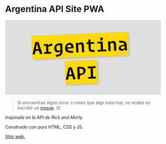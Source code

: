 # Argentina API Site PWA
![Argentina API](/icons/arg_api.png)

> Si encuentras algún error o crees que algo esta mal, no dudes en escribir un [inssue](https://github.com/Franqsanz/argentina-api/issues). 😊

_Inspirada en la API de Rick and Morty._

Construido con puro HTML, CSS y JS.

[Sitio web.](https://argentina-api.netlify.app/)

